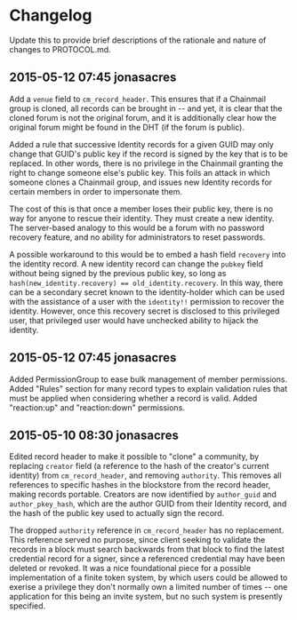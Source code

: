 # Changelog

Update this to provide brief descriptions of the rationale and nature of changes to PROTOCOL.md.

## 2015-05-12 07:45 jonasacres
Add a `venue` field to `cm_record_header`. This ensures that if a Chainmail group is cloned, all records can be brought in -- and yet, it is clear that the cloned forum is not the original forum, and it is additionally clear how the original forum might be found in the DHT (if the forum is public).

Added a rule that successive Identity records for a given GUID may only change that GUID's public key if the record is signed by the key that is to be replaced. In other words, there is no privilege in the Chainmail granting the right to change someone else's public key. This foils an attack in which someone clones a Chainmail group, and issues new Identity records for certain members in order to impersonate them.

The cost of this is that once a member loses their public key, there is no way for anyone to rescue their identity. They must create a new identity. The server-based analogy to this would be a forum with no password recovery feature, and no ability for administrators to reset passwords.

A possible workaround to this would be to embed a hash field `recovery` into the identity record. A new identity record can change the `pubkey` field without being signed by the previous public key, so long as `hash(new_identity.recovery) == old_identity.recovery`. In this way, there can be a secondary secret known to the identity-holder which can be used with the assistance of a user with the `identity!!` permission to recover the identity. However, once this recovery secret is disclosed to this privileged user, that privileged user would have unchecked ability to hijack the identity.

## 2015-05-12 07:45 jonasacres
Added PermissionGroup to ease bulk management of member permissions. Added "Rules" section for many record types to explain validation rules that must be applied when considering whether a record is valid. Added "reaction:up" and "reaction:down" permissions.

## 2015-05-10 08:30 jonasacres
Edited record header to make it possible to "clone" a community, by replacing `creator` field (a reference to the hash of the creator's current identity) from `cm_record_header`, and removing `authority`. This removes all references to specific hashes in the blockstore from the record header, making records portable. Creators are now identified by `author_guid` and `author_pkey_hash`, which are the author GUID from their Identity record, and the hash of the public key used to actually sign the record.

The dropped `authority` reference in `cm_record_header` has no replacement. This reference served no purpose, since client seeking to validate the records in a block must search backwards from that block to find the latest credential record for a signer, since a referenced credential may have been deleted or revoked. It was a nice foundational piece for a possible implementation of a finite token system, by which users could be allowed to exerise a privilege they don't normally own a limited number of times -- one application for this being an invite system, but no such system is presently specified.
